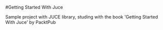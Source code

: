 #Getting Started With Juce

Sample project with JUCE library, studing with the book 'Getting Started
With Juce' by PacktPub



